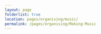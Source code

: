 ```yaml
---
layout: page
folderlist: true
location: pages/organising/music/
permalink: /pages/organising/Making-Music
---
```

